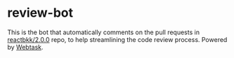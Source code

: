 # review-bot

This is the bot that automatically comments on the pull requests in [reactbkk/2.0.0](https://github.com/reactbkk/2.0.0) repo,
to help streamlining the code review process. Powered by [Webtask](https://webtask.io/).
